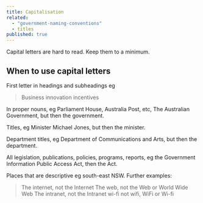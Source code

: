 ```yaml
---
title: Capitalisation
related: 
  - "government-naming-conventions"
  - titles
published: true
---
```


Capital letters are hard to read. Keep them to a minimum.

## When to use capital letters

First letter in headings and subheadings eg

> Business innovation incentives

In proper nouns, eg Parliament House, Australia Post, etc, The Australian Government, but then the government.

Titles, eg Minister Michael Jones, but then the minister.

Department titles, eg Department of Communications and Arts, but then the department.

All legislation, publications, policies, programs, reports, eg the Government Information Public Access Act, then the Act.

Places that are descriptive eg south-east NSW. Further examples:

> The internet, not the Internet
> The web, not the Web or World Wide Web
> The intranet, not the Intranet
> wi-fi not wifi, WiFi or Wi-fi
